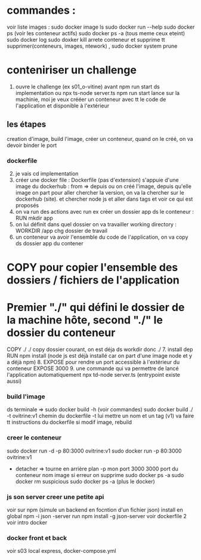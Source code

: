 # commandes :
voir liste images : 
sudo docker image ls
sudo docker run --help
sudo docker ps (voir les conteneur actifs)
sudo docker ps -a (tous meme ceux eteint)
sudo docker log
sudo doxker kill arrete conteneur et supprime
tt supprimer(conteneurs, images, ntework) , sudo docker system prune
# conteniriser un challenge
1. ouvre le challenge (ex s01_o-vitine) avant npm run start ds implementation ou npx ts-node server.ts
npm run start lance sur la machinie, moi je veux crééer un conteneur avec tt le code de l'application et disponible à l'extérieur

## les étapes 
creation d'image, build l'image, créer un conteneur, quand on le créé, on va devoir binder le port
### dockerfile
2. je vais cd implementation
3. créer une docker file : Dockerfile (pas d'extension)
s'appuie d'une image du dockerhub : from => depuis ou on créé l'image, depuis qu'elle image on part
pour aller chercher la version, on va la chercher sur le dockerhub (site). et chercher node js et aller dans tags et voir ce qui est proposés
4. on va run des actions avec run ex créer un dossier app ds le conteneur : RUN mkdir app
5. on lui définit dans quel dossier on va travailler working directory : WORKDIR /app chg dossier de travail
6. un conteneur va avoir l'ensemble du code de l'application, on va copy ds dossier app du contener
# COPY pour copier l'ensemble des dossiers / fichiers de l'application
# Premier "./" qui défini le dossier de la machine hôte, second "./" le dossier du conteneur
COPY ./ ./
copy dossier courant, on est déja ds workdir donc ./
7. install dep RUN npm install (node js est déjà installé car on part d'une image node et y a déjà npm)
8. EXPOSE pour rendre un port accessible à l'extérieur du conteneur
EXPOSE 3000
9. une commande qui va permettre de lancé l'application automatiquement npx td-node server.ts (entrypoint existe aussi)

### build l'image
ds terminale => sudo docker build -h (voir commandes)
sudo docker build ./ -t ovitrine:v1
                chemin du dockerfile -t lui mettre un nom et un tag (v1)
va faire tt instructions du dockerfile
si modif image, rebuild

### creer le conteneur
sudo docker run -d -p 80:3000 ovitrine:v1
sudo docker run -p 80:3000 ovitrine:v1
- detacher => tourne en arrière plan
-p mon port 3000
3000 port du conteneur
nom image
si erreur on supprime sudo docker ps -a 
sudo docker rm suspicious
sudo docker ps -a (plus le docker)

### js son server creer une petite api
voir sur npm (simule un backend en focntion d'un fichier json)
install en global
npm -i json -server
run npm install -g json-server voir dockerfile 2 voir intro docker

### docker front et back
voir s03 local express, docker-compose.yml
